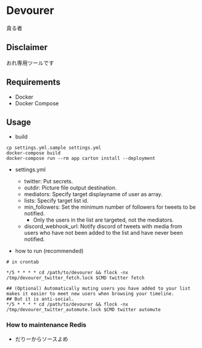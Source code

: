 # Devourer

貪る者

## Disclaimer

おれ専用ツールです

## Requirements

- Docker
- Docker Compose

## Usage

- build

```
cp settings.yml.sample settings.yml
docker-compose build
docker-compose run --rm app carton install --deployment
```

- settings.yml
    - twitter: Put secrets.
    - outdir: Picture file output destination.
    - mediators: Specify target displayname of user as array.
    - lists: Specify target list id.
    - min_followers: Set the minimum number of followers for tweets to be notified.
        - Only the users in the list are targeted, not the mediators.
    - discord_webhook_url: Notify discord of tweets with media from users who have not been added to the list and have never been notified.

- how to run (recommended)

```
# in crontab

*/5 * * * * cd /path/to/devourer && flock -nx /tmp/devourer_twitter_fetch.lock $CMD twitter fetch

## (Optional) Automatically muting users you have added to your list makes it easier to meet new users when browsing your timeline.
## But it is anti-social.
*/5 * * * * cd /path/to/devourer && flock -nx /tmp/devourer_twitter_automute.lock $CMD twitter automute
```

### How to maintenance Redis

- だりーからソースよめ
